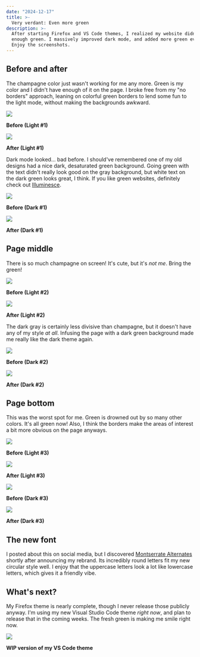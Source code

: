 ```yaml
---
date: "2024-12-17"
title: >-
  Very verdant: Even more green
description: >-
  After starting Firefox and VS Code themes, I realized my website didn't have
  enough green. I massively improved dark mode, and added more green everywhere.
  Enjoy the screenshots.
---
```


## Before and after

The champagne color just wasn't working for me any more. Green is my color and I
didn't have enough of it on the page. I broke free from my "no borders"
approach, leaning on colorful green borders to lend some fun to the light mode,
without making the backgrounds awkward.

![](1-light-old.webp)

**Before (Light #1)**

![](1-light-new.webp)

**After (Light #1)**

Dark mode looked... bad before. I should've remembered one of my old designs had
a nice dark, desaturated green background. Going green with the text didn't
really look good on the gray background, but white text on the dark green looks
great, I think. If you like green websites, definitely check out
[Illuminesce](https://illuminesce.net/).

![](1-dark-old.webp)

**Before (Dark #1)**

![](1-dark-new.webp)

**After (Dark #1)**

## Page middle

There is so much champagne on screen! It's cute, but it's _not me_. Bring the
green!

![](2-light-old.webp)

**Before (Light #2)**

![](2-light-new.webp)

**After (Light #2)**

The dark gray is certainly less divisive than champagne, but it doesn't have any
of my style _at all_. Infusing the page with a dark green background made me
really like the dark theme again.

![](2-dark-old.webp)

**Before (Dark #2)**

![](2-dark-new.webp)

**After (Dark #2)**

## Page bottom

This was the worst spot for me. Green is drowned out by so many other colors.
It's all green now! Also, I think the borders make the areas of interest a bit
more obvious on the page anyways.

![](3-light-old.webp)

**Before (Light #3)**

![](3-light-new.webp)

**After (Light #3)**

![](3-dark-old.webp)

**Before (Dark #3)**

![](3-dark-new.webp)

**After (Dark #3)**

## The new font

I posted about this on social media, but I discovered
[Montserrate Alternates](https://fonts.google.com/specimen/Montserrat+Alternates)
shortly after announcing my rebrand. Its incredibly round letters fit my new
circular style well. I enjoy that the uppercase letters look a lot like
lowercase letters, which gives it a friendly vibe.

## What's next?

My Firefox theme is nearly complete, though I never release those publicly
anyway. I'm using my new Visual Studio Code theme _right now_, and plan to
release that in the coming weeks. The fresh green is making me smile right now.

![](vscode.webp)

**WIP version of my VS Code theme**
